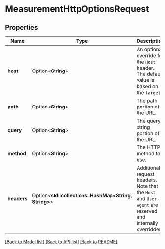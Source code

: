 # MeasurementHttpOptionsRequest

## Properties

Name | Type | Description | Notes
------------ | ------------- | ------------- | -------------
**host** | Option<**String**> | An optional override for the `Host` header. The default value is based on the `target`.  | [optional]
**path** | Option<**String**> | The path portion of the URL. | [optional]
**query** | Option<**String**> | The query string portion of the URL. | [optional]
**method** | Option<**String**> | The HTTP method to use. | [optional][default to Head]
**headers** | Option<**std::collections::HashMap<String, String>**> | Additional request headers. Note that the `Host` and `User-Agent` are reserved and internally overridden.  | [optional]

[[Back to Model list]](../README.md#documentation-for-models) [[Back to API list]](../README.md#documentation-for-api-endpoints) [[Back to README]](../README.md)


